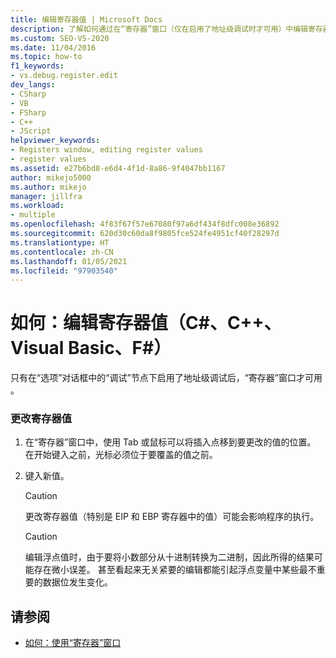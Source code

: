 ```yaml
---
title: 编辑寄存器值 | Microsoft Docs
description: 了解如何通过在“寄存器”窗口（仅在启用了地址级调试时才可用）中编辑寄存器的值来修改寄存器的内容。
ms.custom: SEO-VS-2020
ms.date: 11/04/2016
ms.topic: how-to
f1_keywords:
- vs.debug.register.edit
dev_langs:
- CSharp
- VB
- FSharp
- C++
- JScript
helpviewer_keywords:
- Registers window, editing register values
- register values
ms.assetid: e27b6bd8-e6d4-4f1d-8a86-9f4047bb1167
author: mikejo5000
ms.author: mikejo
manager: jillfra
ms.workload:
- multiple
ms.openlocfilehash: 4f83f67f57e67080f97a6df434f8dfc008e36892
ms.sourcegitcommit: 620d30c60da8f9805fce524fe4951cf40f28297d
ms.translationtype: HT
ms.contentlocale: zh-CN
ms.lasthandoff: 01/05/2021
ms.locfileid: "97903540"
---
```

# <a name="how-to-edit-a-register-value-c-c-visual-basic-f"></a>如何：编辑寄存器值（C#、C++、Visual Basic、F#）

只有在“选项”对话框中的“调试”节点下启用了地址级调试后，“寄存器”窗口才可用 。

### <a name="to-change-the-value-of-a-register"></a>更改寄存器值

1. 在“寄存器”窗口中，使用 Tab 或鼠标可以将插入点移到要更改的值的位置。 在开始键入之前，光标必须位于要覆盖的值之前。

2. 键入新值。

    > [!CAUTION]
    > 更改寄存器值（特别是 EIP 和 EBP 寄存器中的值）可能会影响程序的执行。

    > [!CAUTION]
    > 编辑浮点值时，由于要将小数部分从十进制转换为二进制，因此所得的结果可能存在微小误差。 甚至看起来无关紧要的编辑都能引起浮点变量中某些最不重要的数据位发生变化。

## <a name="see-also"></a>请参阅
- [如何：使用“寄存器”窗口](../debugger/how-to-use-the-registers-window.md)